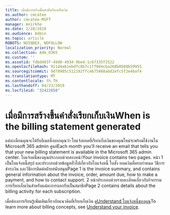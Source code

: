 ```yaml
---
title: เมื่อมีการสร้างขึ้นคำสั่งเรียกเก็บเงิน
ms.author: cmcatee
author: cmcatee-MSFT
manager: mnirkhe
ms.date: 2/28/2018
ms.audience: Admin
ms.topic: article
ROBOTS: NOINDEX, NOFOLLOW
localization_priority: Normal
ms.collection: Adm_O365
ms.custom: ''
ms.assetid: fdbd403f-49d0-4934-9bed-1c67335f2522
ms.openlocfilehash: 911d4a61ebdfc8b7c1ff084cba268b0509b59955
ms.sourcegitcommit: 9d78905c512192ffc4675468abd2efc5f2e4baf4
ms.translationtype: MT
ms.contentlocale: th-TH
ms.lasthandoff: 04/23/2019
ms.locfileid: "32422858"
---
```

# <a name="when-is-the-billing-statement-generated"></a><span data-ttu-id="744e9-102">เมื่อมีการสร้างขึ้นคำสั่งเรียกเก็บเงิน</span><span class="sxs-lookup"><span data-stu-id="744e9-102">When is the billing statement generated</span></span>

<span data-ttu-id="744e9-103">แต่ละเดือนคุณจะได้รับอีเมลซึ่งบอกคุณว่า ใบแจ้งยอดที่เรียกเก็บเงินของคุณใหม่จะพร้อมใช้งานใน Microsoft 365 admin ศูนย์</span><span class="sxs-lookup"><span data-stu-id="744e9-103">Each month you'll receive an email that tells you that your new billing statement is available in the Microsoft 365 admin center.</span></span> <span data-ttu-id="744e9-104">ใบแจ้งหนี้ของคุณประกอบด้วยสองหน้า</span><span class="sxs-lookup"><span data-stu-id="744e9-104">Your invoice contains two pages.</span></span> <span data-ttu-id="744e9-105">หน้า 1 เป็นใบแจ้งหนี้สรุป และประกอบด้วยข้อมูลทั่วไปเกี่ยวกับใบแจ้งหนี้ ใบสั่ง ยอดเงินที่ครบกำหนด วิธีการชำระเงิน และวิธีการติดต่อฝ่ายสนับสนุน</span><span class="sxs-lookup"><span data-stu-id="744e9-105">Page 1 is the invoice summary, and contains general information about the invoice, order, amount due, how to make a payment, and how to contact support.</span></span> <span data-ttu-id="744e9-106">2 หน้าประกอบด้วยรายละเอียดเกี่ยวกับกิจกรรมการเรียกเก็บเงินสำหรับแต่ละการบอกรับเป็นสมาชิก</span><span class="sxs-lookup"><span data-stu-id="744e9-106">Page 2 contains details about the billing activity for each subscription.</span></span>
  
<span data-ttu-id="744e9-107">เมื่อต้องการเรียนรู้เพิ่มเติมเกี่ยวกับแนวคิดที่เรียกเก็บเงิน ดู[Understand ใบแจ้งหนี้ของคุณ](https://support.office.com/article/0724b428-fb59-4962-8c37-6674166d7507)</span><span class="sxs-lookup"><span data-stu-id="744e9-107">To learn more about billing concepts, see [Understand your invoice](https://support.office.com/article/0724b428-fb59-4962-8c37-6674166d7507).</span></span>
  

